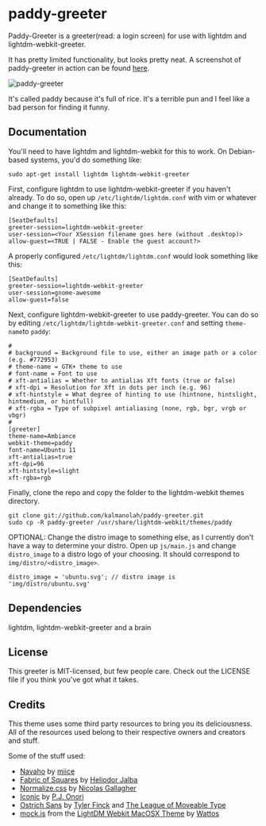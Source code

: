paddy-greeter
========

Paddy-Greeter is a greeter(read: a login screen) for use with lightdm and lightdm-webkit-greeter.

It has pretty limited functionality, but looks pretty neat.
A screenshot of paddy-greeter in action can be found [here](https://raw.github.com/kalmanolah/paddy-greeter/master/screenshot.png).

![paddy-greeter](https://raw.github.com/kalmanolah/paddy-greeter/master/screenshot.png)


It's called paddy because it's full of rice. It's a terrible pun and I feel like a bad person for finding it funny.

Documentation
-------------

You'll need to have lightdm and lightdm-webkit for this to work. On Debian-based systems, you'd do something like:

    sudo apt-get install lightdm lightdm-webkit-greeter

First, configure lightdm to use lightdm-webkit-greeter if you haven't already. To do so, open up `/etc/lightdm/lightdm.conf` with vim or whatever and change it to something like this:

    [SeatDefaults]
    greeter-session=lightdm-webkit-greeter
    user-session=<Your XSession filename goes here (without .desktop)>
    allow-guest=<TRUE | FALSE - Enable the guest account?>

A properly configured `/etc/lightdm/lightdm.conf` would look something like this:

    [SeatDefaults]
    greeter-session=lightdm-webkit-greeter
    user-session=gnome-awesome
    allow-guest=false

Next, configure lightdm-webkit-greeter to use paddy-greeter. You can do so by editing `/etc/lightdm/lightdm-webkit-greeter.conf` and setting `theme-name`to `paddy`:

    #
    # background = Background file to use, either an image path or a color (e.g. #772953)
    # theme-name = GTK+ theme to use
    # font-name = Font to use
    # xft-antialias = Whether to antialias Xft fonts (true or false)
    # xft-dpi = Resolution for Xft in dots per inch (e.g. 96)
    # xft-hintstyle = What degree of hinting to use (hintnone, hintslight, hintmedium, or hintfull)
    # xft-rgba = Type of subpixel antialiasing (none, rgb, bgr, vrgb or vbgr)
    #
    [greeter]
    theme-name=Ambiance
    webkit-theme=paddy
    font-name=Ubuntu 11
    xft-antialias=true
    xft-dpi=96
    xft-hintstyle=slight
    xft-rgba=rgb

Finally, clone the repo and copy the folder to the lightdm-webkit themes directory.

    git clone git://github.com/kalmanolah/paddy-greeter.git
    sudo cp -R paddy-greeter /usr/share/lightdm-webkit/themes/paddy

OPTIONAL: Change the distro image to something else, as I currently don't have a way to determine your distro. Open up `js/main.js` and change `distro_image` to a distro logo of your choosing. It should correspond to `img/distro/<distro_image>`.

    distro_image = 'ubuntu.svg'; // distro image is 'img/distro/ubuntu.svg'

Dependencies
------------

lightdm, lightdm-webkit-greeter and a brain

License
-------

This greeter is MIT-licensed, but few people care. Check out the LICENSE file if you think you've got what it takes.

Credits
-------

This theme uses some third party resources to bring you its deliciousness. All of the resources used belong to their respective owners and creators and stuff.

Some of the stuff used:

*   [Navaho](http://www.colourlovers.com/pattern/465753/Navaho) by [miice](http://www.colourlovers.com/lover/miice)
*   [Fabric of Squares](http://subtlepatterns.com/fabric-of-squares/) by [Heliodor Jalba](http://about.me/heliodor)
*   [Normalize.css](http://necolas.github.io/normalize.css/) by [Nicolas Gallagher](http://nicolasgallagher.com/)
*   [Iconic](http://www.somerandomdude.com/work/iconic/) by [P.J. Onori](http://www.somerandomdude.com/)
*   [Ostrich Sans](http://www.theleagueofmoveabletype.com/ostrich-sans) by [Tyler Finck](http://www.theleagueofmoveabletype.com/members/sursly) and [The League of Moveable Type](http://www.theleagueofmoveabletype.com/)
*   [mock.js](https://github.com/Wattos/LightDM-Webkit-MacOSX-Theme/blob/master/mock.js) from the [LightDM Webkit MacOSX Theme](https://github.com/Wattos/LightDM-Webkit-MacOSX-Theme) by [Wattos](https://github.com/Wattos)
